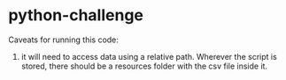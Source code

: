 # python-challenge
Caveats for running this code:

1. it will need to access data using a relative path. Wherever the script is stored, there should be a resources folder with the csv file inside it.

